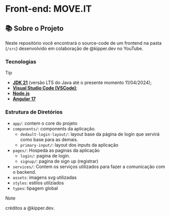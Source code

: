 # Front-end: MOVE.IT

## 📚 Sobre o Projeto

Neste repositório você encontrará o source-code de um frontend na pasta (`/src`) desenvolvido em colaboração de @kipper.dev no YouTube.


### Tecnologias
> [!TIP]
> - **[JDK 21](https://www.oracle.com/br/java/technologies/downloads/#java21)** (versão LTS do Java até o presente momento 11/04/2024);
> - **[Visual Studio Code (VSCode)](https://code.visualstudio.com/)**;
> - **[Node.js](https://nodejs.org/en)**
> - **[Angular 17](https://angular.io/start)**


### Estrutura de Diretórios

- `app/`: contem o core do projeto
-   `components/`: components da aplicação.
    -   `dedault-login-layout/`: layout base da página de login que servirá como base para as demais.
    -   `primary-input/`: layout dos inputs da aplicação
-   `pages/`: Hospeda as paginas da aplicação
    -   `login/`: pagina de login.
    -   `signup/`: pagina de sign up (registrar)
-   `services/`: Contem os serviços utilizados para fazer a comunicação com o backend.
-   `assets`: imagens svg utilizadas
-   `styles`: estilos utilziados
-   `types`: tipagem global


> [!NOTE]
> créditos a @kipper.dev.
